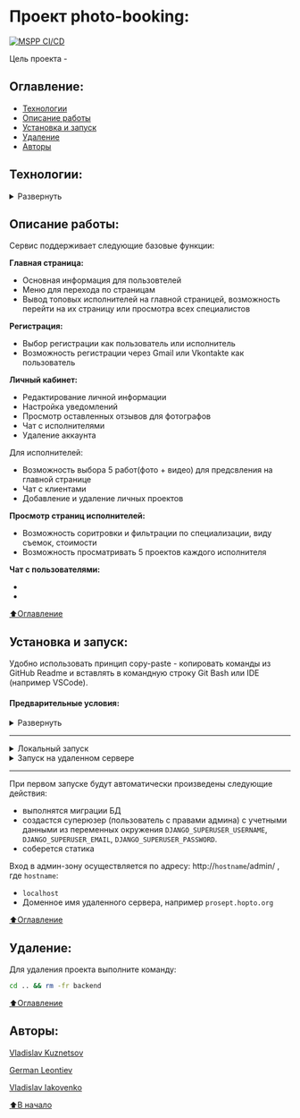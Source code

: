 # Проект photo-booking:
[![MSPP CI/CD](https://github.com/photo-booking/backend/actions/workflows/trigger_to_main_repo.yml/badge.svg)](https://github.com/photo-booking/backend/actions/workflows/trigger_to_main_repo.yml/badge.svg)

Цель проекта - 



## Оглавление:
- [Технологии](#технологии)
- [Описание работы](#описание-работы)
- [Установка и запуск](#установка-и-запуск)
- [Удаление](#удаление)
- [Авторы](#авторы)



## Технологии:
<details><summary>Развернуть</summary>

**Языки программирования, библиотеки и модули:**

[![Python](https://img.shields.io/badge/Python-v3.11-blue?logo=python)](https://www.python.org/)
[![Chanels](https://img.shields.io/badge/chanels-v3.0.4-blue?logo=python)]
[![Daphne](https://img.shields.io/badge/daphe-v3.0.2-blue?logo=python)]
[![Djoser](https://img.shields.io/badge/djoser-v2.2-blue?logo=python)]
[![Social-OAuth](https://img.shields.io/badge/Social_Oauth-v5.2-blue?logo=python)]()
[![Pillow](https://img.shields.io/badge/Pillow-v10.0-blue?logo=python)](https://pillow.readthedocs.io/en/stable/)
[![Redis](https://img.shields.io/badge/Redis-v2.0-blue?logo=python)](https://redis.io/docs/connect/clients/python/)
[![logging](https://img.shields.io/badge/logging-v1-blue?logo=python)](https://docs.python.org/3/library/logging.html)
[![uvicorn](https://img.shields.io/badge/uvicorn-v1-blue?logo=python)](https://www.uvicorn.org/)


**Фреймворк, расширения и библиотеки:**

[![Django](https://img.shields.io/badge/Django-v4.1-blue?logo=Django)](https://www.djangoproject.com/)


**База данных:**

[![PostgreSQL](https://img.shields.io/badge/-PostgreSQL-464646?logo=PostgreSQL)](https://www.postgresql.org/)


**CI/CD:**

[![GitHub_Actions](https://img.shields.io/badge/-GitHub_Actions-464646?logo=GitHub)](https://docs.github.com/en/actions)
[![docker_hub](https://img.shields.io/badge/-Docker_Hub-464646?logo=docker)](https://hub.docker.com/)
[![docker_compose](https://img.shields.io/badge/-Docker%20Compose-464646?logo=docker)](https://docs.docker.com/compose/)
[![Nginx](https://img.shields.io/badge/-NGINX-464646?logo=NGINX)](https://nginx.org/ru/)

[⬆️Оглавление](#оглавление)
</details>



## Описание работы:
Сервис поддерживает следующие базовые функции:

**Главная страница:**

- Основная информация для пользовтелей
- Меню для перехода по страницам
- Вывод топовых исполнителей на главной страницей, возможность перейти на их страницу или просмотра всех специалистов

**Регистрация:**

- Выбор регистрации как пользователь или исполнитель
- Возможность регистрации через Gmail или Vkontakte как пользователь

**Личный кабинет:**

- Редактирование личной информации
- Настройка уведомлений
- Просмотр оставленных отзывов для фотографов
- Чат с исполнителями
- Удаление аккаунта

Для исполнителей:
- Возможность выбора 5 работ(фото + видео) для предсвления на главной странице
- Чат с клиентами
- Добавление и удаление личных проектов

**Просмотр страниц исполнителей:**

- Возможность соритровки и фильтрации по специализации, виду съемок, стоимости
- Возможность просматривать 5 проектов каждого исполнителя

**Чат с пользователями:**

-
-

[⬆️Оглавление](#оглавление)



## Установка и запуск:
Удобно использовать принцип copy-paste - копировать команды из GitHub Readme и вставлять в командную строку Git Bash или IDE (например VSCode).
#### Предварительные условия:
<details><summary>Развернуть</summary>

Предполагается, что пользователь:
 - создал аккаунт [DockerHub](https://hub.docker.com/), если запуск будет производиться на удаленном сервере.
 - установил [Docker](https://docs.docker.com/engine/install/) и [Docker Compose](https://docs.docker.com/compose/install/) на локальной машине или на удаленном сервере, где проект будет запускаться в контейнерах. Проверить наличие можно выполнив команды:
    ```bash
    docker --version && docker-compose --version
    ```
</details>
<hr>
<details><summary>Локальный запуск</summary>

1. Клонируйте репозиторий с GitHub и в **.env**-файле введите данные для переменных окружения (значения даны для примера, но их можно оставить; подсказки даны в комментариях):
```bash
git clone https://github.comphoto-booking/backend.git && \
cd backend && \
cp .env_example .env && \
nano .env
```
Для работы сервиса необходимо задать значения минимум пяти переменным окружения: `POSTGRES_USER`, `POSTGRES_PASSWORD`, `POSTGRES_DB`, , `DB_HOST`, `DB_PORT`.


2. Запуск - из корневой директории проекта выполните команду:
```bash
docker compose up -d --build
```
Проект будет развернут в четырех docker-контейнерах (db, backend, frontend, nginx) по адресу `http://localhost:80`.

3. Остановить docker и удалить контейнеры можно командой из корневой директории проекта:
```bash
docker compose down
```
Если также необходимо удалить тома базы данных и статики:
```bash
docker compose down -v
```
<hr></details>
<details><summary>Запуск на удаленном сервере</summary>

1. Создайте `Actions.Secrets` согласно списку ниже (значения указаны для примера) + переменные окружения из `env_example` файла:
```py

# Данные удаленного сервера и ssh-подключения:
HOST  # публичный IP-адрес вашего удаленного сервера
USER
SSH_KEY
SSH_PASSPHRASE

#  Переменные для работы с PostgreSQL.
POSTGRES_HOST=db
POSTGRES_DB=postgres
POSTGRES_PORT=5432
POSTGRES_USER=postgres
POSTGRES_PASSWORD=12345

# Переменные для создания суперюзера.
DJANGO_SUPERUSER_USERNAME=admin
DJANGO_SUPERUSER_EMAIL=admin@admin.com
DJANGO_SUPERUSER_PASSWORD=admpass
```

4. Запустите вручную `workflow`, чтобы автоматически развернуть проект в четырех docker-контейнерах (db, backend, frontend, nginx) на удаленном сервере.
</details>
<hr>

При первом запуске будут автоматически произведены следующие действия:
  * выполнятся миграции БД
  * создастся суперюзер (пользователь с правами админа) с учетными данными из переменных окружения `DJANGO_SUPERUSER_USERNAME`, `DJANGO_SUPERUSER_EMAIL`, `DJANGO_SUPERUSER_PASSWORD`.
  * соберется статика

Вход в админ-зону осуществляется по адресу: http://`hostname`/admin/ , где `hostname`:
  * `localhost`
  * Доменное имя удаленного сервера, например `prosept.hopto.org`

[⬆️Оглавление](#оглавление)



## Удаление:
Для удаления проекта выполните команду:
```bash
cd .. && rm -fr backend
```

[⬆️Оглавление](#оглавление)



## Авторы:

[Vladislav Kuznetsov](https://github.com/VladislavCR)

[German Leontiev](https://github.com/Leontiev93)

[Vladislav Iakovenko](https://github.com/dzheronimo)

[⬆️В начало](#Проект-MSPP)
